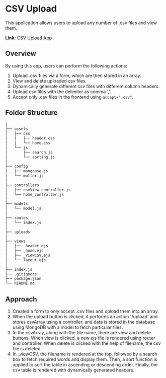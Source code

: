 # CSV Upload

This application allows users to upload any number of .csv files and view them.

**Link:** [CSV Upload App](https://csv-upload-9txt.onrender.com)

## Overview

By using this app, users can perform the following actions:

1. Upload .csv files via a form, which are then stored in an array.
2. View and delete uploaded csv files.
3. Dynamically generate different csv files with different column headers.
4. Upload csv files with the delimiter as comma ','.
5. Accept only .csv files in the frontend using `accept=".csv"`.

## Folder Structure

```sh
│
├── assets
│   ├── css
│   │   ├── header.css
│   │   └── home.css
│   └── js
│       ├── search.js
│       └── sorting.js
│
├── config
│   ├── mongoose.js
│   └── multer.js
│
├── controllers
│   ├── csvView_controller.js
│   └── home_controller.js
│
├── models
│   └── model.js
│
├── routes
│   └── index.js
│
├── uploads
│
├── views
│   ├── _header.ejs
│   ├── _home.ejs
│   ├── _ViewCSV.ejs
│   └── layout.ejs
│
├── index.js
├── .gitignore
├── package.json
└── README.md
```

## Approach

1. Created a form to only accept .csv files and upload them into an array.
2. When the upload button is clicked, it performs an action '/upload' and stores csvArray using a controller, and data is stored in the database using MongoDB with a model to fetch particular files.
3. In the csvArray, along with the file name, there are view and delete buttons. When view is clicked, a new ejs file is rendered using router and controller. When delete is clicked with the help of filename, the csv file is deleted.
4. In _viewCSV, the filename is rendered at the top, followed by a search box to fetch required words and display them. Then, a sort function is applied to sort the table in ascending or descending order. Finally, the csv table is rendered with dynamically generated headers.

